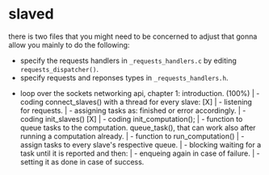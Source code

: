 # slaved  

there is two files that you might need to be concerned to adjust that gonna allow you mainly to do the following:
 - specify the requests handlers in `_requests_handlers.c` by editing `requests_dispatcher()`.
 - specify requests and reponses types in `_requests_handlers.h`.


* loop over the sockets networking api, chapter 1: introduction. (100%)
|	- coding connect_slaves() with a thread for every slave: [X]
|		- listening for requests.
|		- assigning tasks as: finished or error accordingly.
|	- coding init_slaves() [X]
|	- coding init_computation();
|	- function to queue tasks to the computation. queue_task(), that can work also after running a computation already.
|	- function to run_computation()
|	- assign tasks to every slave's respective queue.
|	- blocking waiting for a task until it is reported and then:
|		- enqueing again in case of failure.
|		- setting it as done in case of success.